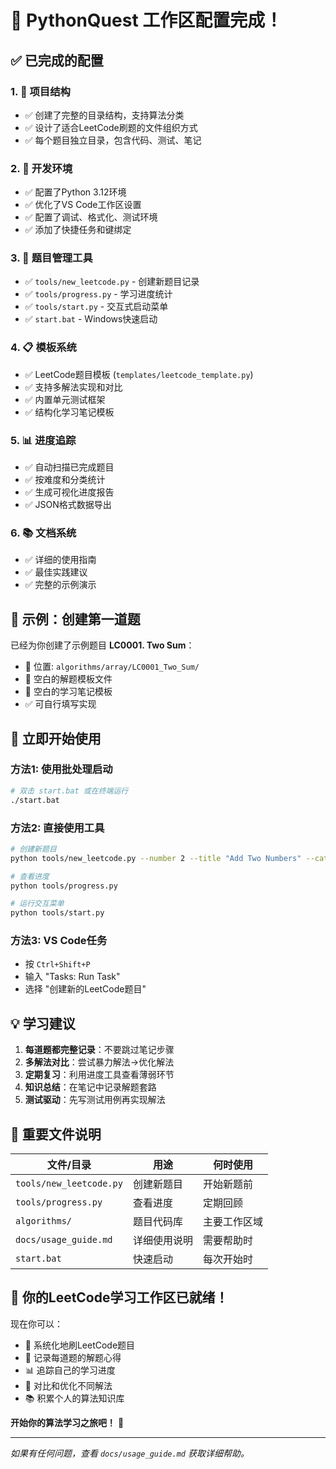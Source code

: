 # 🎉 PythonQuest 工作区配置完成！

## ✅ 已完成的配置

### 1. 📁 项目结构
- ✅ 创建了完整的目录结构，支持算法分类
- ✅ 设计了适合LeetCode刷题的文件组织方式
- ✅ 每个题目独立目录，包含代码、测试、笔记

### 2. 🔧 开发环境
- ✅ 配置了Python 3.12环境
- ✅ 优化了VS Code工作区设置
- ✅ 配置了调试、格式化、测试环境
- ✅ 添加了快捷任务和键绑定

### 3. 📝 题目管理工具
- ✅ `tools/new_leetcode.py` - 创建新题目记录
- ✅ `tools/progress.py` - 学习进度统计
- ✅ `tools/start.py` - 交互式启动菜单
- ✅ `start.bat` - Windows快速启动

### 4. 📋 模板系统
- ✅ LeetCode题目模板 (`templates/leetcode_template.py`)
- ✅ 支持多解法实现和对比
- ✅ 内置单元测试框架
- ✅ 结构化学习笔记模板

### 5. 📊 进度追踪
- ✅ 自动扫描已完成题目
- ✅ 按难度和分类统计
- ✅ 生成可视化进度报告
- ✅ JSON格式数据导出

### 6. 📚 文档系统
- ✅ 详细的使用指南
- ✅ 最佳实践建议
- ✅ 完整的示例演示

## 🎯 示例：创建第一道题

已经为你创建了示例题目 **LC0001. Two Sum**：
- 📂 位置: `algorithms/array/LC0001_Two_Sum/`
- 📝 空白的解题模板文件
- 📓 空白的学习笔记模板
- ✅ 可自行填写实现

## 🚀 立即开始使用

### 方法1: 使用批处理启动
```bash
# 双击 start.bat 或在终端运行
./start.bat
```

### 方法2: 直接使用工具
```bash
# 创建新题目
python tools/new_leetcode.py --number 2 --title "Add Two Numbers" --category linked_list --difficulty medium

# 查看进度
python tools/progress.py

# 运行交互菜单
python tools/start.py
```

### 方法3: VS Code任务
- 按 `Ctrl+Shift+P`
- 输入 "Tasks: Run Task"
- 选择 "创建新的LeetCode题目"

## 💡 学习建议

1. **每道题都完整记录**：不要跳过笔记步骤
2. **多解法对比**：尝试暴力解法→优化解法
3. **定期复习**：利用进度工具查看薄弱环节
4. **知识总结**：在笔记中记录解题套路
5. **测试驱动**：先写测试用例再实现解法

## 📁 重要文件说明

| 文件/目录 | 用途 | 何时使用 |
|----------|------|----------|
| `tools/new_leetcode.py` | 创建新题目 | 开始新题前 |
| `tools/progress.py` | 查看进度 | 定期回顾 |
| `algorithms/` | 题目代码库 | 主要工作区域 |
| `docs/usage_guide.md` | 详细使用说明 | 需要帮助时 |
| `start.bat` | 快速启动 | 每次开始时 |

## 🎊 你的LeetCode学习工作区已就绪！

现在你可以：
- 🎯 系统化地刷LeetCode题目
- 📝 记录每道题的解题心得
- 📊 追踪自己的学习进度
- 🔄 对比和优化不同解法
- 📚 积累个人的算法知识库

**开始你的算法学习之旅吧！** 🚀

---

*如果有任何问题，查看 `docs/usage_guide.md` 获取详细帮助。*
